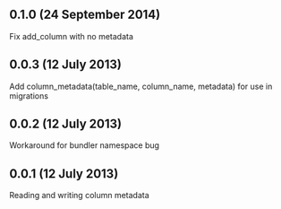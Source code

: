 ## 0.1.0 (24 September 2014)

Fix add_column with no metadata

## 0.0.3 (12 July 2013)

Add column_metadata(table_name, column_name, metadata) for use in migrations

## 0.0.2 (12 July 2013)

Workaround for bundler namespace bug

## 0.0.1 (12 July 2013)

Reading and writing column metadata